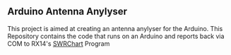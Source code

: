 Arduino Antenna Anylyser
------
This project is aimed at creating an antenna anylyser for the Arduino. This Repository contains the code that runs on an Arduino and reports back via COM to RX14's [SWRChart](github.com/RX14/SWRChart) Program